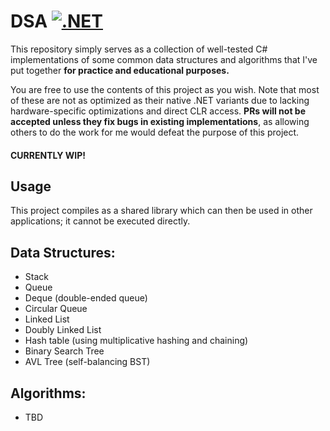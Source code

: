 # DSA [![.NET](https://github.com/jpahm/DSA/actions/workflows/dotnet.yml/badge.svg)](https://github.com/jpahm/DSA/actions/workflows/dotnet.yml)

This repository simply serves as a collection of well-tested C# implementations of some common data structures and algorithms that I've put together **for practice and educational purposes.**

You are free to use the contents of this project as you wish. Note that most of these are not as optimized as their native .NET variants due to lacking hardware-specific optimizations and direct CLR access. **PRs will not be accepted unless they fix bugs in existing implementations**, as allowing others to do the work for me would defeat the purpose of this project.

#### CURRENTLY WIP!

## Usage
This project compiles as a shared library which can then be used in other applications; it cannot be executed directly.

## Data Structures:
- Stack
- Queue
- Deque (double-ended queue)
- Circular Queue
- Linked List
- Doubly Linked List
- Hash table (using multiplicative hashing and chaining)
- Binary Search Tree
- AVL Tree (self-balancing BST)

## Algorithms:
- TBD
